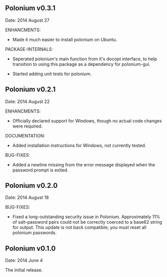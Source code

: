 
Polonium v0.3.1
----------------------------------------------------------------
Date: 2014 August 27

ENHANCMENTS:

* Made it much easier to install polonium on Ubuntu.

PACKAGE-INTERNALS:

* Seperated polonium's main function from it's docopt interface, to
help transition to using this package as a dependency for polonium-gui.

* Started adding unit tests for polonium.







Polonium v0.2.1
----------------------------------------------------------------
Date: 2014 August 22

ENHANCMENTS:

* Officially declared support for Windows, though no actual code changes
were required.

DOCUMENTATION:

* Added installation instructions for Windows, not currently tested.

BUG-FIXES:

* Added a newline missing from the error message displayed when
the password prompt is exited.










Polonium v0.2.0
----------------------------------------------------------------
Date: 2014 August 18

BUG-FIXES:

* Fixed a long-outstanding security issue in Polonium. Approximately
11% of salt-password pairs could not be correctly coerced to a base62
string for output. This update is not back compatible; you must reset
all polonium passwords.











Polonium v0.1.0
----------------------------------------------------------------
Date: 2014 June 4

The initial release.
